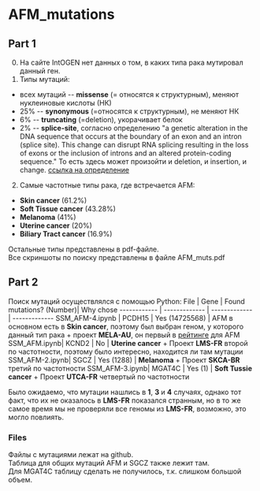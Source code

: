 # AFM_mutations
## Part 1
0. На сайте IntOGEN нет данных о том, в каких типа рака мутировал данный ген. 
1. Типы мутаций: 
  -  всех мутаций -- **missense** (= относятся к структурным), меняют нуклеиновые кислоты (НК)
  - 25% -- **synonymous** (=относятся к структурным), не меняют НК
  - 6% -- **truncating** (=deletion), укорачивает белок
  - 2% -- **splice-site**, согласно определению "a genetic alteration in the DNA sequence that occurs at the boundary of an exon and an intron (splice site). This change can disrupt RNA splicing resulting in the loss of exons or the inclusion of introns and an altered protein-coding sequence." То есть здесь может произойти и deletion, и insertion, и change. [ссылка на определение](https://www.cancer.gov/publications/dictionaries/genetics-dictionary/def/splice-site-mutation)
2. Самые частотные типы рака, где встречается AFM: 
  - **Skin cancer** (61.2%)
  - **Soft Tissue cancer** (43.28%)
  - **Melanoma** (41%)
  - **Uterine cancer** (20%)
  - **Biliary Tract cancer** (16.9%)

Остальные типы представлены в pdf-файле. \
Все скриншоты по поиску представлены в файле AFM_muts.pdf
## Part 2
Поиск мутаций осуществлялcя с помощью Python:
File | Gene | Found mutations? (Number)| Why chose
------------ | ------------- | ------------- | ------------- 
SSM_AFM-4.ipynb | PCDH15 | Yes (14725568) | AFM в основном есть в **Skin cancer**, поэтому был выбран геном, у которого данный тип рака + проект **MELA-AU**, он первый в [рейтинге](https://dcc.icgc.org/genes/ENSG00000079557/mutations) для AFM
SSM_AFM.ipynb| KCND2 | No | **Uterine cancer** + Проект **LMS-FR** второй по частотности, поэтому было интересно, находится ли там мутации
SSM_AFM-2.ipynb| SGCZ | Yes (1288) | **Melanoma** + Проект **SKCA-BR** третий по частотности
SSM_AFM-3.ipynb| MGAT4C | Yes (1) | **Soft Tussie cancer** + Проект **UTCA-FR** четвертый по частотности

Было ожидаемо, что мутации нашлись в **1**, **3** и **4** случаях, однако тот факт, что их не оказалось в **LMS-FR** показался странным, но в то же самое время мы не проверяли все геномы из **LMS-FR**, возможно, это могло повлиять. 
### Files
Файлы с мутациями лежат на github. \
Таблица для общих мутаций AFM и SGCZ также лежит там. \
Для MGAT4C таблицу сделать не получилось, т.к. слишком большой объем.
